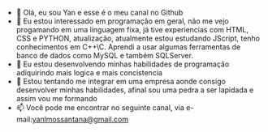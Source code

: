 - 👋 Olá, eu sou Yan e esse é o meu canal no Github
- 👀 Eu estou interessado em programação em geral, não me vejo progamando em uma linguagem fixa, já tive experiencias com HTML, CSS e PYTHON, atualização, atualmente estou estudando JScript, tenho conhecimentos em C++\C. Aprendi a usar algumas ferramentas de banco de dados como MySQL e também SQLServer.
- 🌱 Eu estou desenvolvendo minhas habilidades de programação adiquirindo mais logica e mais concistencia
- 💞️ Estou tentando me integrar em uma empresa aonde consigo desenvolver minhas habilidades, afinal sou uma pedra a ser lapidada e assim vou me formando
- 📫 Você pode me encontrar no seguinte canal, via e-mail:yanlmossantana@gmail.com
